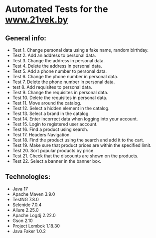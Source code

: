 # Automated Tests for the www.21vek.by

## General info:

* Test 1. Change personal data using a fake name, random birthday.
* Test 2. Add an address to personal data.
* Test 3. Change the address in personal data.
* Test 4. Delete the address in personal data.
* Test 5. Add a phone number to personal data.
* Test 6. Change the phone number in personal data.
* Test 7. Delete the phone number in personal data.
* test 8. Add requisites to personal data.
* Test 9. Change the requisites in personal data.
* Test 10. Delete the requisites in personal data.
* Test 11. Move around the catalog.
* Test 12. Select a hidden element in the catalog.
* Test 13. Select a brand in the catalog.
* Test 14. Enter incorrect data when logging into your account.
* Test 15. Login to registered user account.
* Test 16. Find a product using search.
* Test 17. Headers Navigation.
* Test 18. Find the product using the search and add it to the cart.
* Test 19. Make sure that product prices are within the specified limit.
* Test 20. Sort popular products by price.
* Test 21. Check that the discounts are shown on the products.
* Test 22. Select a banner in the banner box.

## Technologies:

* Java 17
* Apache Maven 3.9.0
* TestNG 7.8.0
* Selenide 7.0.4
* Allure 2.25.0
* Apache Log4j 2.22.0
* Gson 2.10
* Project Lombok 1.18.30
* Java Faker 1.0.2
